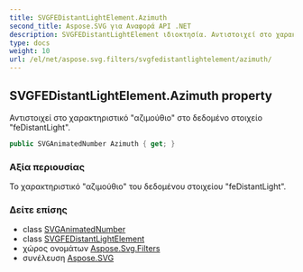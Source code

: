 ```yaml
---
title: SVGFEDistantLightElement.Azimuth
second_title: Aspose.SVG για Αναφορά API .NET
description: SVGFEDistantLightElement ιδιοκτησία. Αντιστοιχεί στο χαρακτηριστικό αζιμούθιο στο δεδομένο στοιχείο feDistantLight.
type: docs
weight: 10
url: /el/net/aspose.svg.filters/svgfedistantlightelement/azimuth/
---
```

## SVGFEDistantLightElement.Azimuth property

Αντιστοιχεί στο χαρακτηριστικό "αζιμούθιο" στο δεδομένο στοιχείο "feDistantLight".

```csharp
public SVGAnimatedNumber Azimuth { get; }
```

### Αξία περιουσίας

Το χαρακτηριστικό "αζιμούθιο" του δεδομένου στοιχείου "feDistantLight".

### Δείτε επίσης

* class [SVGAnimatedNumber](../../../aspose.svg.datatypes/svganimatednumber/)
* class [SVGFEDistantLightElement](../)
* χώρος ονομάτων [Aspose.Svg.Filters](../../svgfedistantlightelement/)
* συνέλευση [Aspose.SVG](../../../)


